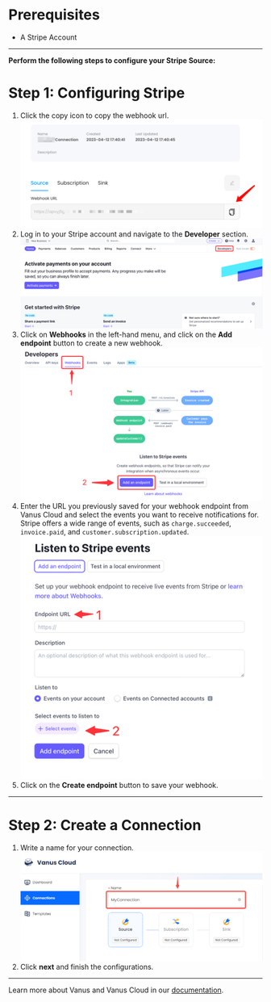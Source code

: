 #  
# Prerequisites

- A Stripe Account

---

**Perform the following steps to configure your Stripe Source:**


# Step 1:  Configuring Stripe 

1. Click the copy icon to copy the webhook url.
   ![](images/getlink.png)
2. Log in to your Stripe account and navigate to the **Developer** section.
   ![img.png](images/img.png)
3. Click on **Webhooks** in the left-hand menu, and click on the **Add endpoint** button to create a new webhook.
   ![img_2.png](images/img_2.png)
4. Enter the URL you previously saved for your webhook endpoint from Vanus Cloud and select the events you want to receive notifications for. Stripe offers a wide range of events, such as `charge.succeeded`, `invoice.paid`, and `customer.subscription.updated`.
   ![img_3.png](images/img_3.png)
5. Click on the **Create endpoint** button to save your webhook.

---

# Step 2: Create a Connection

1. Write a name for your connection.
   ![img.png](images/1.png)
2. Click **next** and finish the configurations.

---

Learn more about Vanus and Vanus Cloud in our [documentation](https://docs.vanus.ai).
